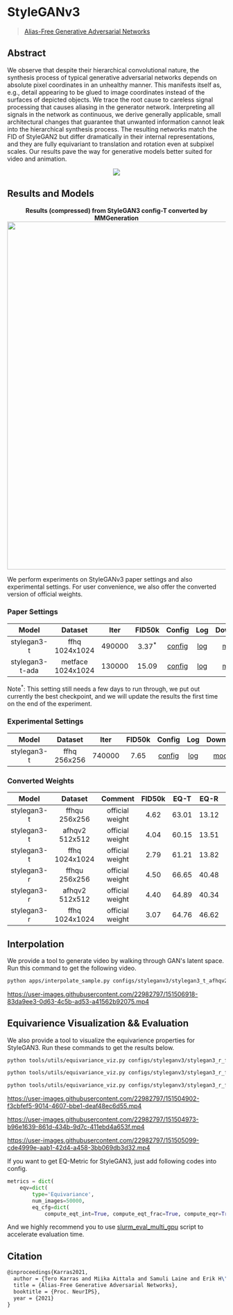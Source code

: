 # StyleGANv3

> [Alias-Free Generative Adversarial Networks](https://nvlabs-fi-cdn.nvidia.com/stylegan3/stylegan3-paper.pdf)

<!-- [ALGORITHM] -->

## Abstract

We observe that despite their hierarchical convolutional nature, the synthesis
process of typical generative adversarial networks depends on absolute pixel coordinates in an unhealthy manner. This manifests itself as, e.g., detail appearing to
be glued to image coordinates instead of the surfaces of depicted objects. We trace
the root cause to careless signal processing that causes aliasing in the generator
network. Interpreting all signals in the network as continuous, we derive generally
applicable, small architectural changes that guarantee that unwanted information
cannot leak into the hierarchical synthesis process. The resulting networks match
the FID of StyleGAN2 but differ dramatically in their internal representations, and
they are fully equivariant to translation and rotation even at subpixel scales. Our
results pave the way for generative models better suited for video and animation.

<!-- [IMAGE] -->

<div align=center>
<img src="https://user-images.githubusercontent.com/22982797/150353023-8f7eeaea-8783-4ed4-98d5-67a226e00cff.png"/>
</div>

## Results and Models

<div align="center">
  <b> Results (compressed) from StyleGAN3 config-T converted by MMGeneration</b>
  <br/>
  <img src="https://user-images.githubusercontent.com/22982797/150450502-c182834f-796f-4397-bd38-df1efe4a8a47.png" width="800"/>
</div>

We perform experiments on StyleGANv3 paper settings and also experimental settings.
For user convenience, we also offer the converted version of official weights.

### Paper Settings

|      Model      |      Dataset      |  Iter  |      FID50k       |                                                                 Config                                                                  |                                                               Log                                                               |                                                                          Download                                                                          |
| :-------------: | :---------------: | :----: | :---------------: | :-------------------------------------------------------------------------------------------------------------------------------------: | :-----------------------------------------------------------------------------------------------------------------------------: | :--------------------------------------------------------------------------------------------------------------------------------------------------------: |
|   stylegan3-t   |  ffhq 1024x1024   | 490000 | 3.37<sup>\*</sup> | [config](https://github.com/open-mmlab/mmgeneration/tree/master/configs/styleganv3/stylegan3_t_noaug_fp16_gamma32.8_ffhq_1024_b4x8.py)  | [log](https://download.openmmlab.com/mmgen/stylegan3/stylegan3_t_noaug_fp16_gamma32.8_ffhq_1024_b4x8_20220322_090417.log.json)  | [model](https://download.openmmlab.com/mmgen/stylegan3/stylegan3_t_noaug_fp16_gamma32.8_ffhq_1024_b4x8_best_fid_iter_490000_20220401_120733-4ff83434.pth)  |
| stylegan3-t-ada | metface 1024x1024 | 130000 |       15.09       | [config](https://github.com/open-mmlab/mmgeneration/tree/master/configs/styleganv3/stylegan3_t_ada_fp16_gamma6.6_metfaces_1024_b4x8.py) | [log](https://download.openmmlab.com/mmgen/stylegan3/stylegan3_t_ada_fp16_gamma6.6_metfaces_1024_b4x8_20220328_142211.log.json) | [model](https://download.openmmlab.com/mmgen/stylegan3/stylegan3_t_ada_fp16_gamma6.6_metfaces_1024_b4x8_best_fid_iter_130000_20220401_115101-f2ef498e.pth) |

Note<sup>\*</sup>: This setting still needs a few days to run through, we put out currently the best checkpoint, and we will update the results the first time on the end of the experiment.

### Experimental Settings

|    Model    |   Dataset    |  Iter  | FID50k |                                                                Config                                                                |                                                             Log                                                              |                                                                        Download                                                                         |
| :---------: | :----------: | :----: | :----: | :----------------------------------------------------------------------------------------------------------------------------------: | :--------------------------------------------------------------------------------------------------------------------------: | :-----------------------------------------------------------------------------------------------------------------------------------------------------: |
| stylegan3-t | ffhq 256x256 | 740000 |  7.65  | [config](https://github.com/open-mmlab/mmgeneration/tree/master/configs/styleganv3/stylegan3_t_noaug_fp16_gamma2.0_ffhq_256_b4x8.py) | [log](https://download.openmmlab.com/mmgen/stylegan3/stylegan3_t_noaug_fp16_gamma2.0_ffhq_256_b4x8_20220323_144815.log.json) | [model](https://download.openmmlab.com/mmgen/stylegan3/stylegan3_t_noaug_fp16_gamma2.0_ffhq_256_b4x8_best_fid_iter_740000_20220401_122456-730e1fba.pth) |

### Converted Weights

|    Model    |    Dataset     |     Comment     | FID50k | EQ-T  | EQ-R  |                                                                     Config                                                                      |                                                             Download                                                              |
| :---------: | :------------: | :-------------: | :----: | :---: | :---: | :---------------------------------------------------------------------------------------------------------------------------------------------: | :-------------------------------------------------------------------------------------------------------------------------------: |
| stylegan3-t | ffhqu 256x256  | official weight |  4.62  | 63.01 | 13.12 | [config](https://github.com/open-mmlab/mmgeneration/tree/master/configs/_base_/models/stylegan/stylegan3_t_ffhqu_256_b4x8_cvt_official_rgb.py)  | [model](https://download.openmmlab.com/mmgen/stylegan3/stylegan3_t_ffhqu_256_b4x8_cvt_official_rgb_20220329_235046-153df4c8.pth)  |
| stylegan3-t | afhqv2 512x512 | official weight |  4.04  | 60.15 | 13.51 | [config](https://github.com/open-mmlab/mmgeneration/tree/master/configs/_base_/models/stylegan/stylegan3_t_afhqv2_512_b4x8_cvt_official_rgb.py) | [model](https://download.openmmlab.com/mmgen/stylegan3/stylegan3_t_afhqv2_512_b4x8_cvt_official_rgb_20220329_235017-ee6b037a.pth) |
| stylegan3-t | ffhq 1024x1024 | official weight |  2.79  | 61.21 | 13.82 | [config](https://github.com/open-mmlab/mmgeneration/tree/master/configs/_base_/models/stylegan/stylegan3_t_ffhq_1024_b4x8_cvt_official_rgb.py)  | [model](https://download.openmmlab.com/mmgen/stylegan3/stylegan3_t_ffhq_1024_b4x8_cvt_official_rgb_20220329_235113-db6c6580.pth)  |
| stylegan3-r | ffhqu 256x256  | official weight |  4.50  | 66.65 | 40.48 | [config](https://github.com/open-mmlab/mmgeneration/tree/master/configs/_base_/models/stylegan/stylegan3_r_ffhqu_256_b4x8_cvt_official_rgb.py)  | [model](https://download.openmmlab.com/mmgen/stylegan3/stylegan3_r_ffhqu_256_b4x8_cvt_official_rgb_20220329_234909-4521d963.pth)  |
| stylegan3-r | afhqv2 512x512 | official weight |  4.40  | 64.89 | 40.34 | [config](https://github.com/open-mmlab/mmgeneration/tree/master/configs/_base_/models/stylegan/stylegan3_r_afhqv2_512_b4x8_cvt_official_rgb.py) | [model](https://download.openmmlab.com/mmgen/stylegan3/stylegan3_r_afhqv2_512_b4x8_cvt_official_rgb_20220329_234829-f2eaca72.pth) |
| stylegan3-r | ffhq 1024x1024 | official weight |  3.07  | 64.76 | 46.62 | [config](https://github.com/open-mmlab/mmgeneration/tree/master/configs/_base_/models/stylegan/stylegan3_r_ffhq_1024_b4x8_cvt_official_rgb.py)  | [model](https://download.openmmlab.com/mmgen/stylegan3/stylegan3_r_ffhq_1024_b4x8_cvt_official_rgb_20220329_234933-ac0500a1.pth)  |

## Interpolation

We provide a tool to generate video by walking through GAN's latent space.
Run this command to get the following video.

```bash
python apps/interpolate_sample.py configs/styleganv3/stylegan3_t_afhqv2_512_b4x8_official.py https://download.openmmlab.com/mmgen/stylegan3/stylegan3_t_afhqv2_512_b4x8_cvt_official.pkl --export-video --samples-path work_dirs/demos/ --endpoint 6 --interval 60 --space z --seed 2022 --sample-cfg truncation=0.8
```

https://user-images.githubusercontent.com/22982797/151506918-83da9ee3-0d63-4c5b-ad53-a41562b92075.mp4

## Equivarience Visualization && Evaluation

We also provide a tool to visualize the equivarience properties for StyleGAN3.
Run these commands to get the results below.

```bash
python tools/utils/equivariance_viz.py configs/styleganv3/stylegan3_r_ffhqu_256_b4x8_official.py https://download.openmmlab.com/mmgen/stylegan3/stylegan3_r_ffhqu_256_b4x8_cvt_official.pkl --translate_max 0.5 --transform rotate --seed 5432

python tools/utils/equivariance_viz.py configs/styleganv3/stylegan3_r_ffhqu_256_b4x8_official.py https://openmmlab-share.oss-cn-hangzhou.aliyuncs.com/mmgen/stylegan3/stylegan3_r_ffhqu_256_b4x8_cvt_official.pkl --translate_max 0.25 --transform x_t --seed 5432

python tools/utils/equivariance_viz.py configs/styleganv3/stylegan3_r_ffhqu_256_b4x8_official.py https://openmmlab-share.oss-cn-hangzhou.aliyuncs.com/mmgen/stylegan3/stylegan3_r_ffhqu_256_b4x8_cvt_official.pkl --translate_max 0.25 --transform y_t --seed 5432
```

https://user-images.githubusercontent.com/22982797/151504902-f3cbfef5-9014-4607-bbe1-deaf48ec6d55.mp4

https://user-images.githubusercontent.com/22982797/151504973-b96e1639-861d-434b-9d7c-411ebd4a653f.mp4

https://user-images.githubusercontent.com/22982797/151505099-cde4999e-aab1-42d4-a458-3bb069db3d32.mp4

If you want to get EQ-Metric for StyleGAN3, just add following codes into config.

```python
metrics = dict(
    eqv=dict(
        type='Equivariance',
        num_images=50000,
        eq_cfg=dict(
            compute_eqt_int=True, compute_eqt_frac=True, compute_eqr=True)))
```

And we highly recommend you to use [slurm_eval_multi_gpu](tools/slurm_eval_multi_gpu.sh) script to accelerate evaluation time.

## Citation

```latex
@inproceedings{Karras2021,
  author = {Tero Karras and Miika Aittala and Samuli Laine and Erik H\"ark\"onen and Janne Hellsten and Jaakko Lehtinen and Timo Aila},
  title = {Alias-Free Generative Adversarial Networks},
  booktitle = {Proc. NeurIPS},
  year = {2021}
}
```
